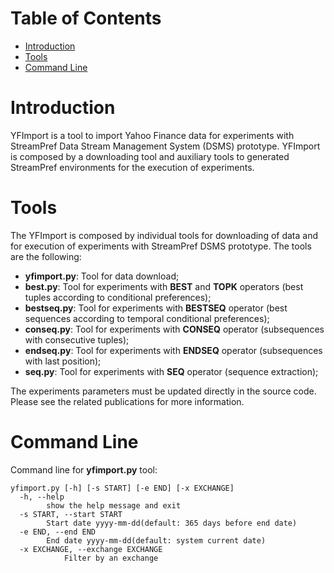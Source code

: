# Table of Contents

- [Introduction](#introduction)
- [Tools](#tools)
- [Command Line](#command-line)

# Introduction

YFImport is a tool to import Yahoo Finance data for experiments with StreamPref Data Stream Management System (DSMS) prototype.
YFImport is composed by a downloading tool and auxiliary tools to generated StreamPref environments for the execution of experiments.

# Tools

The YFImport is composed by individual tools for downloading of data and for execution of experiments with StreamPref DSMS prototype.
The tools are the following:
- __yfimport.py__: Tool for data download;
- __best.py__: Tool for experiments with __BEST__ and __TOPK__ operators (best tuples according to conditional preferences);
- __bestseq.py__: Tool for experiments with __BESTSEQ__ operator (best sequences according to temporal conditional preferences);
- __conseq.py__: Tool for experiments with __CONSEQ__ operator (subsequences with consecutive tuples);
- __endseq.py__: Tool for experiments with __ENDSEQ__ operator (subsequences with last position);
- __seq.py__: Tool for experiments with __SEQ__ operator (sequence extraction);

The experiments parameters must be updated directly in the source code.
Please see the related publications for more information.

# Command Line

Command line for __yfimport.py__ tool:

```
yfimport.py [-h] [-s START] [-e END] [-x EXCHANGE]
  -h, --help
		show the help message and exit
  -s START, --start START
		Start date yyyy-mm-dd(default: 365 days before end date)
  -e END, --end END
		End date yyyy-mm-dd(default: system current date)
  -x EXCHANGE, --exchange EXCHANGE
        	Filter by an exchange

```
